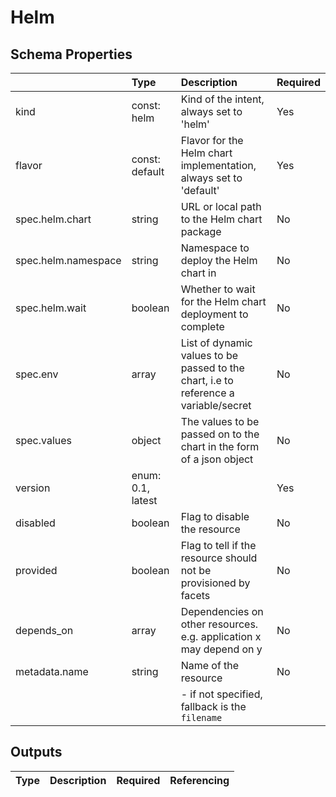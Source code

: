 # Helm

## Schema Properties

|                     | Type              | Description                                                                          | Required   |
|:--------------------|:------------------|:-------------------------------------------------------------------------------------|:-----------|
| kind                | const: helm       | Kind of the intent, always set to 'helm'                                             | Yes        |
| flavor              | const: default    | Flavor for the Helm chart implementation, always set to 'default'                    | Yes        |
| spec.helm.chart     | string            | URL or local path to the Helm chart package                                          | No         |
| spec.helm.namespace | string            | Namespace to deploy the Helm chart in                                                | No         |
| spec.helm.wait      | boolean           | Whether to wait for the Helm chart deployment to complete                            | No         |
| spec.env            | array             | List of dynamic values to be passed to the chart, i.e to reference a variable/secret | No         |
| spec.values         | object            | The values to be passed on to the chart in the form of a json object                 | No         |
| version             | enum: 0.1, latest |                                                                                      | Yes        |
| disabled            | boolean           | Flag to disable the resource                                                         | No         |
| provided            | boolean           | Flag to tell if the resource should not be provisioned by facets                     | No         |
| depends_on          | array             | Dependencies on other resources. e.g. application x may depend on y                  | No         |
| metadata.name       | string            | Name of the resource                                                                 | No         |
|                     |                   |     - if not specified, fallback is the `filename`                                   |            |

## Outputs

| Type   | Description   | Required   | Referencing   |
|--------|---------------|------------|---------------|

